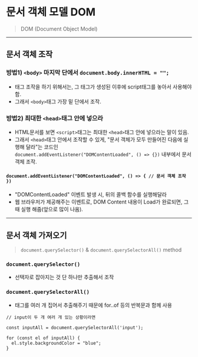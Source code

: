 # 문서 객체 모델 DOM

> DOM (Document Object Model)

---

## 문서 객체 조작

### 방법1) `<body>` 마지막 단에서 `document.body.innerHTML = "";`

- 태그 조작을 하기 위해서는, 그 태그가 생성된 이후에 script태그를 놓아서 사용해야 함.
- 그래서 `<body>`태그 가장 밑 단에서 조작.

### 방법2) 최대한 `<head>`태그 안에 넣으라

- HTML문서를 보면 `<script>`태그는 최대한 `<head>`태그 안에 넣으라는 말이 있음.
- 그래서 `<head>`태그 안에서 조작할 수 있게, "문서 객체가 모두 만들어진 다음에 실행해 달라"는 코드인  
  `document.addEventListener("DOMContentLoaded", () => {})` 내부에서 문서 객체 조작.

#### `document.addEventListener("DOMContentLoaded", () => { // 문서 객체 조작 })`

- "DOMContentLoaded" 이벤트 발생 시, 뒤의 콜백 함수를 실행해달라
- 웹 브라우저가 제공해주는 이벤트로, DOM Content 내용이 Load가 완료되면, 그 때 실행 해줌(앞으로 많이 나옴).

---

## 문서 객체 가져오기

> `document.querySelector()` & `document.querySelectorAll()` method

### `document.querySelector()`

- 선택자로 잡아지는 것 단 하나만 추출해서 조작

### `document.querySelectorAll()`

- 태그를 여러 개 집어서 추출해주기 때문에 for..of 등의 반복문과 함께 사용

```JS
// input이 두 개 여러 개 있는 상황이라면

const inputAll = document.querySelectorAll('input');

for (const el of inputAll) {
  el.style.backgroundColor = "blue";
}
```
